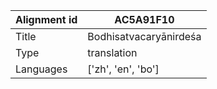 |Alignment id | AC5A91F10
| --- | --- 
|Title | Bodhisatvacaryānirdeśa 
|Type | translation
|Languages | ['zh', 'en', 'bo']